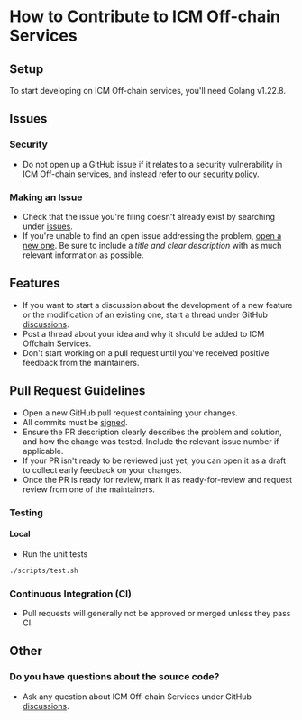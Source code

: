 # How to Contribute to ICM Off-chain Services

## Setup

To start developing on ICM Off-chain services, you'll need Golang v1.22.8.

## Issues

### Security

- Do not open up a GitHub issue if it relates to a security vulnerability in ICM Off-chain services, and instead refer to our [security policy](./SECURITY.md).

### Making an Issue

- Check that the issue you're filing doesn't already exist by searching under [issues](https://github.com/ava-labs/icm-offchain-services/issues).
- If you're unable to find an open issue addressing the problem, [open a new one](https://github.com/ava-labs/icm-offchain-services/issues/new/choose). Be sure to include a *title and clear description* with as much relevant information as possible.

## Features

- If you want to start a discussion about the development of a new feature or the modification of an existing one, start a thread under GitHub [discussions](https://github.com/ava-labs/icm-offchain-services/discussions/categories/ideas).
- Post a thread about your idea and why it should be added to ICM Offchain Services.
- Don't start working on a pull request until you've received positive feedback from the maintainers.

## Pull Request Guidelines

- Open a new GitHub pull request containing your changes.
- All commits must be [signed](https://docs.github.com/en/authentication/managing-commit-signature-verification/signing-commits).
- Ensure the PR description clearly describes the problem and solution, and how the change was tested. Include the relevant issue number if applicable.
- If your PR isn't ready to be reviewed just yet, you can open it as a draft to collect early feedback on your changes.
- Once the PR is ready for review, mark it as ready-for-review and request review from one of the maintainers.

### Testing

#### Local

- Run the unit tests

```sh
./scripts/test.sh
```

### Continuous Integration (CI)

- Pull requests will generally not be approved or merged unless they pass CI.

## Other

### Do you have questions about the source code?

- Ask any question about ICM Off-chain Services under GitHub [discussions](https://github.com/ava-labs/icm-offchain-services/discussions/categories/q-a).
